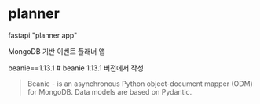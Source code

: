 # planner
fastapi "planner app"

MongoDB 기반 이벤트 플래너 앱

beanie==1.13.1  # beanie 1.13.1 버전에서 작성

>Beanie - is an asynchronous Python object-document mapper (ODM) for MongoDB. Data models are based on Pydantic.

